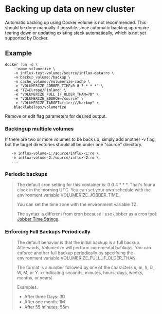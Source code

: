 # Backing up data on new cluster

Automatic backing up using Docker volume is not recommended. This should be done manually if possible since automatic backing up require tearing down or updating existing stack automatically, which is not yet supported by Docker.

## Example

```
docker run -d \
    --name volumerize \
    -v influx-test-volume:/source/influx-data:ro \
    -v backup_volume:/backup \
    -v cache_volume:/volumerize-cache \
    -e "VOLUMERIZE_JOBBER_TIME=0 0 3 * * *" \
    -e "TZ=Europe/Finland" \
    -e "VOLUMERIZE_FULL_IF_OLDER_THAN=7D" \
    -e "VOLUMERIZE_SOURCE=/source" \
    -e "VOLUMERIZE_TARGET=file:///backup" \
    blacklabelops/volumerize
```
Remove or edit flag parameters for desired output.

### Backingup multiple volumes

If there are two or more volumes to be back up, simply add another -v flag, but the target directories should all be under one "source" directory.
```
   -v influx-volume-1:/source/influx-1:ro \
   -v influx-volume-2:/source/influx-2:ro \
   ...
```

### Periodic backups

>The default cron setting for this container is: 0 0 4 * * *. That's four a clock in the morning UTC. You can set your own schedule with the environment variable VOLUMERIZE_JOBBER_TIME.
> 
>You can set the time zone with the environment variable TZ.
> 
>The syntax is different from cron because I use Jobber as a cron tool: [Jobber Time Strings](https://dshearer.github.io/jobber/doc/v1.1/#/time-strings).

### Enforcing Full Backups Periodically

>The default behavior is that the initial backup is a full backup. Afterwards, Volumerize will perform incremental backups. You can enforce another full backup periodically by specifying the environment variable VOLUMERIZE_FULL_IF_OLDER_THAN.
> 
>The format is a number followed by one of the characters s, m, h, D, W, M, or Y. >(indicating seconds, minutes, hours, days, weeks, months, or years)
> 
>Examples:
> 
>  - After three Days: 3D
>  - After one month: 1M
>  - After 55 minutes: 55m



